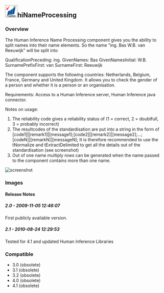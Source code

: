 ## <img src='./logo.jpg' width='40' height='40'>hiNameProcessing

### Overview
The Human Inference Name Processing component gives you the ability to split names into their name elements. So the name "ing. Bas W.B. van Reeuwijk" will be split into

QualificationPreceding: ing.
GivenNames: Bas
GivenNamesInitial: W.B.
SurnamePrefixFirst: van
SurnameFirst: Reeuwijk

The component supports the following countries: Netherlands, Belgium, France, Germany and United Kingdom. It allows you to check the gender of a person and whether it is a person or an organisation. 

Requirements: Access to a Human Inference server, Human Inference java connector.

Notes on usage:

1) The reliability code gives a reliability status of (1 = correct, 2 = doubtfull, 3 = probably incorrect)
2) The resultcodes of the standardisation are put into a string in the form of
[code1]|[remark1]|[message1];[code2]|[remark2]|[message2];...;[codeN]|[remarkN]|[messageN]; It is therefore recommended to use the tNormalize and tExtractDelimited to get all the details out of the standardisation (see screenshot)
3) Out of one name multiply rows can be generated when the name passed to the component contains more than one name.



![screenshot](https://talendforge.org/exchange/tos/upload_tos/extension-216/screenshot.jpg)
### Images




#### Release Notes

##### 2.0 - 2009-11-05 12:46:07
First publicly available version.
##### 2.1 - 2010-08-24 12:29:53
Tested for 4.1 and updated Human Inference Libraries
### Compatible
 -  3.0 (obsolete)
 -   3.1 (obsolete)
 -   3.2 (obsolete)
 -   4.0 (obsolete)
 -   4.1 (obsolete)